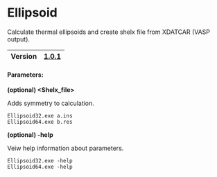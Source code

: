 # Ellipsoid

Calculate thermal ellipsoids and create shelx file from XDATCAR (VASP output).

**Version** | [1.0.1](https://github.com/Robot2100/Ellipsoid/releases)
--- | ---

#### Parameters:

**(optional) <Shelx_file>** 

Adds symmetry to calculation.

    Ellipsoid32.exe a.ins
    Ellipsoid64.exe b.res

**(optional) -help**

Veiw help information about parameters.

    Ellipsoid32.exe -help
    Ellipsoid64.exe -help
